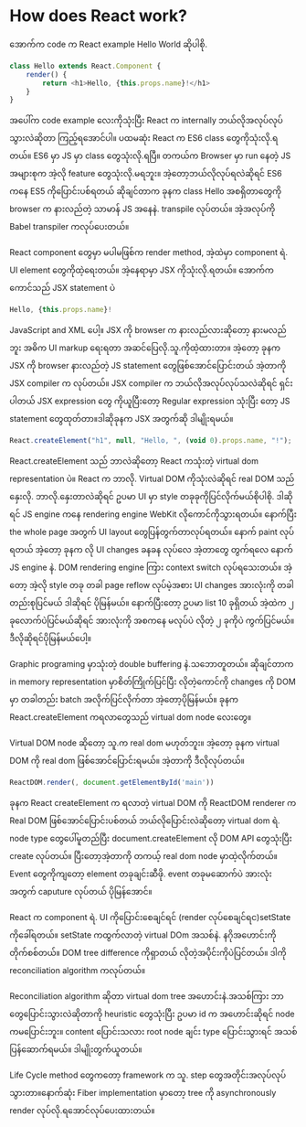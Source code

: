 # How does React work?

အောက်က code က React example Hello World ဆိုပါစို. 

```javascript
class Hello extends React.Component { 
    render() { 
        return <h1>Hello, {this.props.name}!</h1>
    }
}
```

အပေါ်က code example လေးကိုသုံးပြီး React က internally ဘယ်လိုအလုပ်လုပ်သွားလဲဆိုတာ ကြည့်ရအောင်ပါ။ ပထမဆုံး React က ES6 class တွေကိုသုံးလို.ရတယ်။ ES6 မှာ JS မှာ class တွေသုံးလို.ရပြီ။ တကယ်က Browser မှာ run နေတဲ့ JS အများစုက အဲ့လို feature တွေသုံးလို.မရဘူး။ အဲ့တော့ဘယ်လိုလုပ်ရလဲဆိုရင် ES6 ကနေ ES5 ကိုပြောင်းပစ်ရတယ် ဆိုချင်တာက ခုနက class Hello အစရှိတာတွေကို browser က နားလည်တဲ့ သာမာန် JS အနေနဲ. transpile လုပ်တယ်။ အဲ့အလုပ်ကို Babel transpiler ကလုပ်ပေးတယ်။

React component တွေမှာ မပါမဖြစ်က render method, အဲ့ထဲမှာ component ရဲ. UI element တွေကိုထဲ့ရေးတယ်။ အဲ့နေရာမှာ JSX ကိုသုံးလို.ရတယ်။ အောက်က ကောင်သည် JSX statement ပဲ

```javascript
Hello, {this.props.name}!
```

JavaScript and XML ပေါ့။ JSX ကို browser က နားလည်လားဆိုတော့ နားမလည်ဘူး အဓိက UI markup ရေးရတာ အဆင်ပြေလို.သူ.ကိုထဲ့ထားတာ။ အဲ့တော့ ခုနက JSX ကို browser နားလည်တဲ့ JS statement တွေဖြစ်အောင်ပြောင်းတယ် အဲ့တာကို JSX compiler က လုပ်တယ်။ JSX compiler က ဘယ်လိုအလုပ်လုပ်သလဲဆိုရင် ရှင်းပါတယ် JSX expression တွေ ကိုယူပြီးတော့ Regular expression သုံးပြီး တော့ JS statement တွေထုတ်တာ။ဒါဆိုခုနက JSX အတွက်ဆို ဒါမျိုးရမယ်။

```javascript
React.createElement("h1", null, "Hello, ", (void 0).props.name, "!");
```

React.createElement သည် ဘာလဲဆိုတော့ React ကသုံးတဲ့ virtual dom representation ပဲ။ React က ဘာလို. Virtual DOM ကိုသုံးလဲဆိုရင် real DOM သည် နှေးလို. ဘာလို.နှေးတာလဲဆိုရင် ဥပမာ UI မှာ style တခုခုကိုပြင်လိုက်မယ်စိုပါစို. ဒါဆိုရင် JS engine ကနေ rendering engine WebKit လိုကောင်ကိုသွားရတယ်။ နောက်ပြီး the whole page အတွက် UI layout တွေပြန်တွက်တာလုပ်ရတယ်။ နောက် paint လုပ်ရတယ် အဲ့တော့ ခုနက လို UI changes ခနခန လုပ်လေ အဲ့တာတွေ တွက်ရလေ နောက် JS engine နဲ. DOM rendering engine ကြား context switch လုပ်ရသေးတယ်။ အဲ့တော့ အဲ့လို style တခု တခါ page reflow လုပ်မဲ့အစား UI changes အားလုံးကို တခါတည်းစုပြင်မယ် ဒါဆိုရင် ပိုမြန်မယ်။ နောက်ပြီးတော့ ဥပမာ list 10 ခုရှိတယ် အဲ့ထဲက ၂ ခုလောက်ပဲပြင်မယ်ဆိုရင် အားလုံးကို အစကနေ မလုပ်ပဲ လိုတဲ့ ၂ ခုကိုပဲ ကွက်ပြင်မယ်။ ဒီလိုဆိုရင်ပိုမြန်မယ်ပေါ့။

Graphic programing မှာသုံးတဲ့ double buffering နဲ.သဘောတူတယ်။ ဆိုချင်တာက in memory representation မှာစိတ်ကြိုက်ပြင်ပြီး လိုတဲ့ကောင်ကို changes ကို DOM မှာ တခါတည်း batch အလိုက်ပြင်လိုက်တာ အဲ့တော့ပိုမြန်မယ်။ ခုနက React.createElement ကရလာတွေသည် virtual dom node လေးတွေ။

Virtual DOM node ဆိုတော့ သူ.က real dom မဟုတ်ဘူး။ အဲ့တော့ ခုနက virtual DOM ကို real dom ဖြစ်အောင်ပြောင်းရမယ်။ အဲ့တာကို ဒီလိုလုပ်တယ်။

```javascript
ReactDOM.render(, document.getElementById('main'))
```

ခုနက React createElement က ရလာတဲ့ virtual DOM ကို ReactDOM renderer က Real DOM ဖြစ်အောင်ပြောင်းပစ်တယ် ဘယ်လိုပြောင်းလဲဆိုတော့ virtual dom ရဲ. node type တွေပေါ်မူတည်ပြီး document.createElement လို DOM API တွေသုံးပြီး create လုပ်တယ်။ ပြီးတော့အဲ့တာကို တကယ့် real dom node မှာထဲ့လိုက်တယ်။ Event တွေကိုကျတော့ element တခုချင်းဆီဖို. event တခုမဆောက်ပဲ အားလုံးအတွက် caputure လုပ်တယ် ပိုမြန်အောင်။

React က component ရဲ. UI ကိုပြောင်းစေချင်ရင် \(render လုပ်စေချင်ရင\)setState ကိုခေါ်ရတယ်။ setState ကထွက်လာတဲ့ virtual DOm အသစ်နဲ. နဂိုအဟောင်းကို တိုက်စစ်တယ်။ DOM tree difference ကိုရှာတယ် လိုတဲ့အပိုင်းကိုပဲပြင်တယ်။ ဒါကို reconciliation algorithm ကလုပ်တယ်။

Reconciliation algorithm ဆိုတာ virtual dom tree အဟောင်းနဲ.အသစ်ကြား ဘာတွေပြောင်းသွားလဲဆိုတာကို heuristic တွေသုံးပြီး ဥပမာ id က အဟောင်းဆိုရင် node ကမပြောင်းဘူး။ content ပြောင်းသလား root node ချင်း type ပြောင်းသွားရင် အသစ်ပြန်ဆောက်ရမယ်။ ဒါမျိုးတွက်ယူတယ်။

Life Cycle method တွေကတော့ framework က သူ. step တွေအတိုင်းအလုပ်လုပ်သွားတာ။နောက်ဆုံး Fiber implementation မှာတော့ tree ကို asynchronously render လုပ်လို.ရအောင်လုပ်ပေးထားတယ်။

